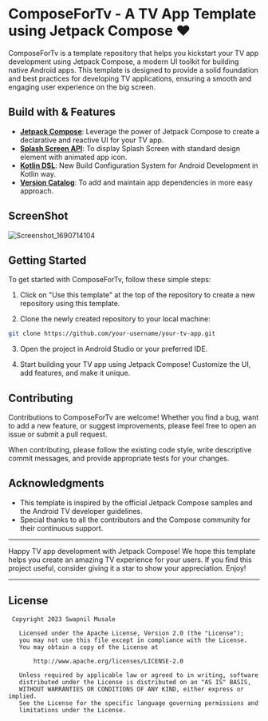# ComposeForTv - A TV App Template using Jetpack Compose ❤️


ComposeForTv is a template repository that helps you kickstart your TV app development using Jetpack Compose, a modern UI toolkit for building native Android apps. This template is designed to provide a solid foundation and best practices for developing TV applications, ensuring a smooth and engaging user experience on the big screen.

## Build with & Features

- **[Jetpack Compose]()**: Leverage the power of Jetpack Compose to create a declarative and reactive UI for your TV app.
- **[Splash Screen API](https://developer.android.com/develop/ui/views/launch/splash-screen)**: To display Splash Screen with standard design element with animated app icon.
- **[Kotlin DSL](https://developer.android.com/build/migrate-to-kotlin-dsl)**: New Build Configuration System for Android Development in Kotlin way.
- **[Version Catalog](https://developer.android.com/build/migrate-to-catalogs)**: To add and maintain app dependencies in more easy approach.

## ScreenShot 
![Screenshot_1690714104](https://github.com/swap-musale/ComposeForTv/assets/125433713/ab1e4226-bf9b-4820-b243-75ad6d62017a)


## Getting Started

To get started with ComposeForTv, follow these simple steps:

1. Click on "Use this template" at the top of the repository to create a new repository using this template.

2. Clone the newly created repository to your local machine:

```bash
git clone https://github.com/your-username/your-tv-app.git
```

3. Open the project in Android Studio or your preferred IDE.

4. Start building your TV app using Jetpack Compose! Customize the UI, add features, and make it unique.

## Contributing

Contributions to ComposeForTv are welcome! Whether you find a bug, want to add a new feature, or suggest improvements, please feel free to open an issue or submit a pull request.

When contributing, please follow the existing code style, write descriptive commit messages, and provide appropriate tests for your changes.


## Acknowledgments

- This template is inspired by the official Jetpack Compose samples and the Android TV developer guidelines.
- Special thanks to all the contributors and the Compose community for their continuous support.

---

Happy TV app development with Jetpack Compose! We hope this template helps you create an amazing TV experience for your users. If you find this project useful, consider giving it a star to show your appreciation. Enjoy!

---

## License
```
 Copyright 2023 Swapnil Musale

   Licensed under the Apache License, Version 2.0 (the "License");
   you may not use this file except in compliance with the License.
   You may obtain a copy of the License at

       http://www.apache.org/licenses/LICENSE-2.0

   Unless required by applicable law or agreed to in writing, software
   distributed under the License is distributed on an "AS IS" BASIS,
   WITHOUT WARRANTIES OR CONDITIONS OF ANY KIND, either express or implied.
   See the License for the specific language governing permissions and
   limitations under the License.
   ```
